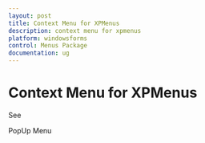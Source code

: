 ```yaml
---
layout: post
title: Context Menu for XPMenus
description: context menu for xpmenus
platform: windowsforms
control: Menus Package 
documentation: ug
---
```

# Context Menu for XPMenus

See 

PopUp Menu
